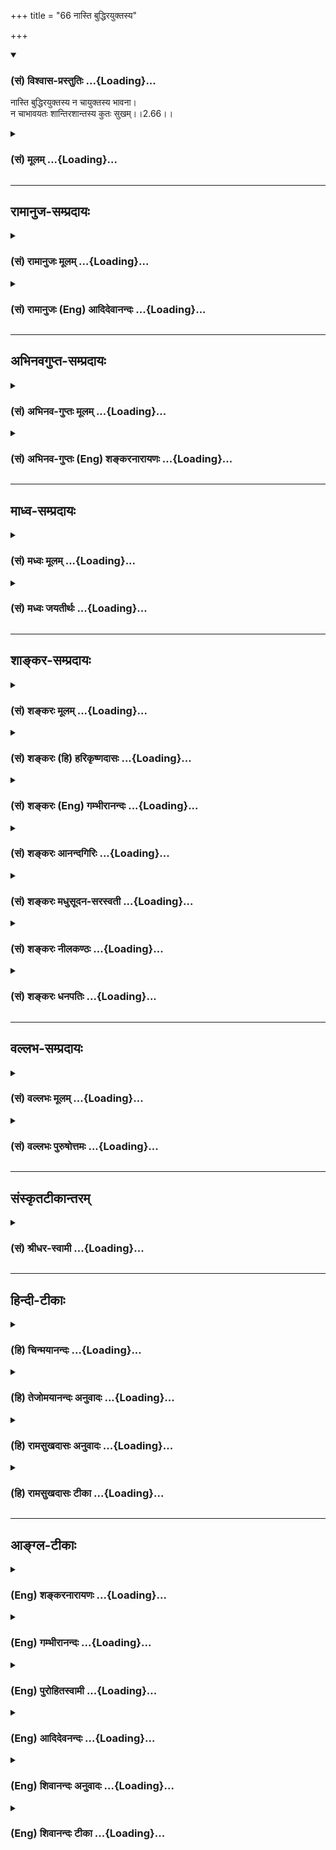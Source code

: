 +++
title = "66 नास्ति बुद्धिरयुक्तस्य"

+++
<div class="js_include" newlevelforh1="3" title="(सं) विश्वास-प्रस्तुतिः" unfilled url="/purANam_vaiShNavam/mahAbhAratam/06-bhIShma-parva/03-bhagavad-gItA-parva/saMskRtam/vishvAsa-prastutiH/02_sAnkhya-yogaH_sarva-/66_nAsti_buddhirayuk.md">
<details open><summary><h3>(सं) विश्वास-प्रस्तुतिः ...{Loading}...</h3></summary>

नास्ति बुद्धिरयुक्तस्य न चायुक्तस्य भावना।  
न चाभावयतः शान्तिरशान्तस्य कुतः सुखम्।।2.66।।
</details>
</div>
<div class="js_include collapsed" newlevelforh1="3" title="(सं) मूलम्" unfilled url="/purANam_vaiShNavam/mahAbhAratam/06-bhIShma-parva/03-bhagavad-gItA-parva/saMskRtam/mUlam/02_sAnkhya-yogaH_sarva-/66_nAsti_buddhirayuk.md">
<details><summary><h3>(सं) मूलम् ...{Loading}...</h3></summary>

नास्ति बुद्धिरयुक्तस्य न चायुक्तस्य भावना।  
न चाभावयतः शान्तिरशान्तस्य कुतः सुखम्।।2.66।।
</details>
</div>


_________________
## रामानुज-सम्प्रदायः
<div class="js_include collapsed" newlevelforh1="3" title="(सं) रामानुजः मूलम्" unfilled url="/purANam_vaiShNavam/mahAbhAratam/06-bhIShma-parva/03-bhagavad-gItA-parva/saMskRtam/rAmAnujaH/mUlam/02_sAnkhya-yogaH_sarva-/66_nAsti_buddhirayuk.md">
<details><summary><h3>(सं) रामानुजः मूलम् ...{Loading}...</h3></summary>

।।2.66।। मयि संन्यस्तमनोरहितस्य खयत्नेन इन्द्रियदमने प्रवृत्तस्य कदाचिद्
अपि विविक्तात्मविषया **बुद्धिः** न सेत्स्यति। अत एव तस्य तद्भावना **च
न** संभवति। विविक्तात्मानम् **अभावयतो** विषयस्पृहा**शान्तिः** न
भवति। **अशान्तस्य** विषयस्पृहायुक्तस्य **कुतो**
नित्यनिरतिशयसुखप्राप्तिः।  
पुनरपि उक्तेन प्रकारेण इन्द्रियनियमनम् अकुर्वतः अनर्थम् आह  

</details>
</div>
<div class="js_include collapsed" newlevelforh1="3" title="(सं) रामानुजः (Eng) आदिदेवानन्दः" unfilled url="/purANam_vaiShNavam/mahAbhAratam/06-bhIShma-parva/03-bhagavad-gItA-parva/saMskRtam/rAmAnujaH/english/AdidevAnandaH/02_sAnkhya-yogaH_sarva-/66_nAsti_buddhirayuk.md">
<details><summary><h3>(सं) रामानुजः (Eng) आदिदेवानन्दः ...{Loading}...</h3></summary>

2.66 In him who does not focus his mind on Me but is engaged only in the
control of senses by his own exertion, the Buddhi or the right
disposition that is concerned with the pure self never arises. Therefore
he fails in the practice of meditation on the self. In one who cannot
think of the pure self, there arises the desire for sense objects; in
him serenity does not arise. How can eternal and unsurpassed bliss be
generated in him who is not serene but is attached to sense-objects;
\[The idea is that without the aid of devotion to God, the effort to
control the senses by one's will power alone will end in failure.\] Sri
Krsna speaks again of the calamity that befalls one who does not
practise the control of the senses in the way prescribed above:

</details>
</div>


_________________
## अभिनवगुप्त-सम्प्रदायः
<div class="js_include collapsed" newlevelforh1="3" title="(सं) अभिनव-गुप्तः मूलम्" unfilled url="/purANam_vaiShNavam/mahAbhAratam/06-bhIShma-parva/03-bhagavad-gItA-parva/saMskRtam/abhinava-guptaH/mUlam/02_sAnkhya-yogaH_sarva-/66_nAsti_buddhirayuk.md">
<details><summary><h3>(सं) अभिनव-गुप्तः मूलम् ...{Loading}...</h3></summary>

।।2.66 2.70।। रागद्वेषेत्यादि प्रतिष्ठितेत्यन्तम्। यस्तु मनसो नियामकः स
विषयान् सेवमानोऽपि न क्रोधादिकल्लोलैरभिभूयते इति स एव स्थितप्रज्ञो
योगीति तात्पर्यम्।  

</details>
</div>
<div class="js_include collapsed" newlevelforh1="3" title="(सं) अभिनव-गुप्तः (Eng) शङ्करनारायणः" unfilled url="/purANam_vaiShNavam/mahAbhAratam/06-bhIShma-parva/03-bhagavad-gItA-parva/saMskRtam/abhinava-guptaH/english/shankaranArAyaNaH/02_sAnkhya-yogaH_sarva-/66_nAsti_buddhirayuk.md">
<details><summary><h3>(सं) अभिनव-गुप्तः (Eng) शङ्करनारायणः ...{Loading}...</h3></summary>

2.66 See Comment under 2.68

</details>
</div>


_________________
## माध्व-सम्प्रदायः
<div class="js_include collapsed" newlevelforh1="3" title="(सं) मध्वः मूलम्" unfilled url="/purANam_vaiShNavam/mahAbhAratam/06-bhIShma-parva/03-bhagavad-gItA-parva/saMskRtam/madhvaH/mUlam/02_sAnkhya-yogaH_sarva-/66_nAsti_buddhirayuk.md">
<details><summary><h3>(सं) मध्वः मूलम् ...{Loading}...</h3></summary>

।।2.66।। प्रसादाभावे दोषमाहोत्तराभ्यां श्लोकाभ्याम् न हि प्रसादाभावे
युक्तिश्चित्तनिरोधः। अयुक्तस्य च बुद्धिः सम्यग्ज्ञानं च नास्ति।
तदेवोपपादयति न चायुक्तस्येति। शान्तिर्मुक्तिःशान्तिर्मोक्षोऽथ निर्वाणम्
इत्यभिधानात्।  

</details>
</div>
<div class="js_include collapsed" newlevelforh1="3" title="(सं) मध्वः जयतीर्थः" unfilled url="/purANam_vaiShNavam/mahAbhAratam/06-bhIShma-parva/03-bhagavad-gItA-parva/saMskRtam/madhvaH/jayatIrthaH/02_sAnkhya-yogaH_sarva-/66_nAsti_buddhirayuk.md">
<details><summary><h3>(सं) मध्वः जयतीर्थः ...{Loading}...</h3></summary>

।।2.66।। वक्तव्यस्योक्तत्वान्नास्ति बुद्धिरित्यादिकं किमर्थं इत्यत आह
**प्रसादे**ति। श्रवणमननाभ्यामुपकृतेन ध्यानेनैव
ब्रह्मापरोक्षज्ञानसिद्धेः किमनेन प्रसादेन यदर्थमिन्द्रियजयोऽपेक्षितः
इत्याशङ्क्येति शेषः। नन्वत्र प्रसादाभाव इदं स्यादिति नोच्यते ततः
कथमेतदुक्तं इत्यतः प्रकरणप्राप्तमध्याहरति **न ही**ति। ननु प्रसादरहिता
अनुमिमते इत्यत आह **चित्ते**ति। एकाग्रतेत्यर्थः। एवमध्याहारे सतिनास्ति
बुद्धिः इत्येतत्सम्बध्यत इति भावेनाह **अयुक्तस्ये**ति। ज्ञानमात्रं
प्रकृतानुपयुक्तमयुक्तं चेत्यत आह **सम्य**गिति
ब्रह्मापरोक्षज्ञानमित्यर्थः। एतावता प्रसादाभावे दोष उक्तस्तत्किमर्थं न
चायुक्तस्य इत्येतदित्यत आह **तदेवे**ति। ध्यानेनैव ज्ञानोत्पादात्कथं
नास्ति बुद्धिरयुक्तस्य इत्याशङ्क्येति शेषः। भावना ध्यानम्। अत एवन
चाभावयतो ज्ञानम्। न चाज्ञानिनः शान्तिः इति योज्यम्। ननु शान्तिः प्रसादः
तस्य ज्ञानसाधनत्वेनोक्तत्वात्कथं ज्ञानोत्तरत्वमुच्यते इत्यत आह 
**शान्ति**रिति। एतच्च न केवलं मुक्तौ सर्वदुःखहानिः किन्तु
संसारिभिरलभ्यं परमं सुखं चेति ज्ञापयितुं प्रसङ्गादुक्तम्। एतदेवावेक्ष्य
भाष्यकृता ब्रह्मादिपदादित्याद्युक्तम्।  

</details>
</div>


_________________
## शाङ्कर-सम्प्रदायः
<div class="js_include collapsed" newlevelforh1="3" title="(सं) शङ्करः मूलम्" unfilled url="/purANam_vaiShNavam/mahAbhAratam/06-bhIShma-parva/03-bhagavad-gItA-parva/saMskRtam/shankaraH/mUlam/02_sAnkhya-yogaH_sarva-/66_nAsti_buddhirayuk.md">
<details><summary><h3>(सं) शङ्करः मूलम् ...{Loading}...</h3></summary>

।।2.66।।  
  
**नास्ति** न विद्यते न भवतीत्यर्थः **बुद्धिः** आत्मस्वरूपविषया
**अयुक्तस्य** असमाहितान्तःकरणस्य। **न च** अस्ति **अयुक्तस्य**
**भावना** आत्मज्ञानाभिनिवेशः। तथा **न च** अस्ति **अभावयतः**
आत्मज्ञानाभिनिवेशमकुर्वतः **शान्तिः** उपशमः। **अशान्तस्य कुतः
सुखम्** इन्द्रियाणां हि विषयसेवातृष्णातः निवृत्तिर्या तत्सुखम् न
विषयविषया तृष्णा। दुःखमेव हि सा। न तृष्णायां सत्यां सुखस्य
गन्धमात्रमप्युपपद्यते इत्यर्थः।।  
अयुक्तस्य कस्माद्बुद्धिर्नास्ति इत्युच्यते  
  

</details>
</div>
<div class="js_include collapsed" newlevelforh1="3" title="(सं) शङ्करः (हि) हरिकृष्णदासः" unfilled url="/purANam_vaiShNavam/mahAbhAratam/06-bhIShma-parva/03-bhagavad-gItA-parva/saMskRtam/shankaraH/hindI/harikRShNadAsaH/02_sAnkhya-yogaH_sarva-/66_nAsti_buddhirayuk.md">
<details><summary><h3>(सं) शङ्करः (हि) हरिकृष्णदासः ...{Loading}...</h3></summary>

।।2.66।। उस प्रसन्नताकी स्तुति की जाती है  
  
अयुक्त पुरुषमें अर्थात् जिसका अन्तःकरण समाहित नहीं है ऐसे पुरुषमें
आत्मस्वरूपविषयक बुद्धि नहीं होती अर्थात् नहीं रहती और उस अयुक्त पुरुषमें
भावना अर्थात् आत्मज्ञानमें प्रगाढ प्रवेश अतिशय प्रीति भी नहीं होती।  
तथा भावना न करनेवालेको अर्थात् आत्मज्ञानके साधनमें प्रीतिपूर्वक संलग्न न
होनेवालेको शान्ति अर्थात् उपशमता भी नहीं मिलती।  
शान्तिरहित पुरुषको भला सुख कहाँ क्योंकि विषयसेवनसम्बन्धी तृष्णासे जो
इन्द्रियोंका निवृत्त होना है वही सुख है विषयसम्बन्धी तृष्णा कदापि सुख
नहीं है वह तो दुःख ही है।  
अभिप्राय यह कि तृष्णाके रहते हुए तो सुखकी गन्धमात्र भी नहीं मिलती।  

</details>
</div>
<div class="js_include collapsed" newlevelforh1="3" title="(सं) शङ्करः (Eng) गम्भीरानन्दः" unfilled url="/purANam_vaiShNavam/mahAbhAratam/06-bhIShma-parva/03-bhagavad-gItA-parva/saMskRtam/shankaraH/english/gambhIrAnandaH/02_sAnkhya-yogaH_sarva-/66_nAsti_buddhirayuk.md">
<details><summary><h3>(सं) शङ्करः (Eng) गम्भीरानन्दः ...{Loading}...</h3></summary>

2.66 Ayuktasya, for the unsteady, for one who does not have a
concentrated mind; na asti, there is no, i.e. there does not arise;
buddhih, wisdom, with regard to the nature of the Self; ca, and; there
is no bhavana, meditation, earnest longing \[Longing to have a
continuous remembrance of the knowledge of Brahman which arises in the
mind from hearing the great Upanisadic sayings (maha-vakyas).\] for the
knowledge of the Self; ayuktasya, for an unsteady man. And similarly,
abhavayatah, for an unmeditative man, who does not ardently desire the
knowledge of the Self; there is no santih, peace, restraint of the
senses. Kutah, how can there be; sukham, happiness; asantasya, for one
without peace; That indeed is happiness which consists in the freedom of
the senses from the thirst for enjoyment of objects; not the thirst for
objects that is misery to be sure. The implication is that, so long as
thirst persists, there is no possibility of even an iota of happiness!
It is being stated why a man without concentration does not possess
wisdom:

</details>
</div>
<div class="js_include collapsed" newlevelforh1="3" title="(सं) शङ्करः आनन्दगिरिः" unfilled url="/purANam_vaiShNavam/mahAbhAratam/06-bhIShma-parva/03-bhagavad-gItA-parva/saMskRtam/shankaraH/AnandagiriH/02_sAnkhya-yogaH_sarva-/66_nAsti_buddhirayuk.md">
<details><summary><h3>(सं) शङ्करः आनन्दगिरिः ...{Loading}...</h3></summary>

।।2.66।। किं पुनः सत्त्वशुद्ध्यैव यथोक्तबुद्धिः सिध्यति नेत्याह 
**सेयमिति।** असमाहितस्यापि बुद्धिमात्रमुत्पद्यमानं प्रतिभातीत्याशङ्क्य
विशिनष्टि **आत्मस्वरूपेति।** नहि विक्षिप्तचित्तस्यात्मस्वरूपविषया
बुद्धिरुदेतुमर्हतीत्यत्र हेतुमाह **नचेति।** आत्मज्ञाने शब्दादापाततो
जाते स्मृतिसन्तानकरणं साक्षात्कारार्थमभिनिवेशो भावनेति चोच्यते। न चासौ
विक्षिप्तबुद्धेः सिध्यतीति हेत्वर्थं विवक्षित्वाह **आत्मज्ञानेति।**
भावनाद्वारा साक्षात्काराभावेऽपि का क्षतिरित्याशङ्क्याह **तथेति।**
असमाहितस्य भावनाभाववदिति यावत्। आत्मन्यापाततो ज्ञाते
श्रवणाद्यावृत्तिरूपां
स्मृतिमनातन्वानस्यापरोक्षबुद्ध्यभावेनानर्थनिवृत्तिः सिध्यतीत्याह **उपशम
इति।** अनिवृत्तानर्थस्य परमानन्दसागराद्विभक्तस्य संसारवारिधौ निमग्नस्य
सुखाविर्भावो न संभवतीत्याह **अशान्तस्येति।** तस्यापि विषयसेवातो
वैषयिकं सुखं संभवतीत्याशङ्क्याह **इन्द्रियाणां हीति।** तृष्णाक्षयस्य
शास्त्रप्रसिद्धमानुभविकं च सुखत्वमिति वक्तुं हिशब्दः। विषयसेवातृष्णयापि
विषयोपभोगद्वारा सुखमुपलब्धमित्याशङ्क्याह **दुःखमेवेति।** तत्रापि
हिशब्दोऽनुभवद्योती। तदेव स्पष्टयति  **नेत्यादिना।  
**

</details>
</div>
<div class="js_include collapsed" newlevelforh1="3" title="(सं) शङ्करः मधुसूदन-सरस्वती" unfilled url="/purANam_vaiShNavam/mahAbhAratam/06-bhIShma-parva/03-bhagavad-gItA-parva/saMskRtam/shankaraH/madhusUdana-sarasvatI/02_sAnkhya-yogaH_sarva-/66_nAsti_buddhirayuk.md">
<details><summary><h3>(सं) शङ्करः मधुसूदन-सरस्वती ...{Loading}...</h3></summary>

।।2.66।। इममेवार्थं व्यतिरेकमुखेन द्रढयति अयुक्तस्याजितचित्तस्य
बुद्धिरात्मविषया श्रवणमननाख्यवेदान्तविचारजन्या नास्ति नोत्पद्यते।
तद्बुद्ध्यभावे न चायुक्तस्य भावना निदिध्यासनात्मिका
विजातीयप्रत्ययानन्तरितसजातीयप्रत्ययप्रवाहरूपा। सर्वत्र नञोऽस्तीत्यने
नान्वयः। नचाभावयत आत्मानं शान्तिः सकार्याविद्यानिवृतिरूपा
वेदान्तवाक्यजन्या ब्रह्मात्मैक्यसाक्षात्कृतिः।
अशान्तस्यात्मसाक्षात्कारशून्यस्य कुतः सुखं मोक्षानन्द इत्यर्थः।  

</details>
</div>
<div class="js_include collapsed" newlevelforh1="3" title="(सं) शङ्करः नीलकण्ठः" unfilled url="/purANam_vaiShNavam/mahAbhAratam/06-bhIShma-parva/03-bhagavad-gItA-parva/saMskRtam/shankaraH/nIlakaNThaH/02_sAnkhya-yogaH_sarva-/66_nAsti_buddhirayuk.md">
<details><summary><h3>(सं) शङ्करः नीलकण्ठः ...{Loading}...</h3></summary>

।।2.66।। समनस्कानामिन्द्रियाणामनिग्रहे दोष उक्तः बुद्धेरपर्यवस्थाने को
दोष इत्यत आह **नास्तीति।** अयुक्तस्य श्रवणमननयोरनासक्तस्य
बुद्धिर्ब्रह्मात्मैक्यनिश्चयो नास्ति। प्रमाणविषयासंभावनायाः
प्रमेयविषयासंभावनायाश्चानिरासात्। तथा अयुक्तस्यासमाहितमनसो भावना
ब्रह्माकारान्तःकरणवृत्तिप्रवाहो नास्ति। मनसश्चाञ्चल्येन बुद्धेरपि
चाञ्चल्यात् अभावयतो ध्यानमकुर्वतः शान्तिः सर्वदुःखोपरमश्च नास्ति।
चेतसोऽनवस्थित्वेन दुःखावश्यंभावात्। अशान्तस्यानुपरतसर्वदुःखस्य सुखं
प्रत्यगद्वयानन्दात्मकं कुतो न कुतश्चित्। दुःखित्वादेव आद्यमयुक्तस्येति
पदंयुजिर् योगे इत्यस्य रूपम्। द्वितीयंयुज समाधौ इत्यस्य। तस्माद्बुद्धेः
पर्यवस्थानमावश्यकम्।  

</details>
</div>
<div class="js_include collapsed" newlevelforh1="3" title="(सं) शङ्करः धनपतिः" unfilled url="/purANam_vaiShNavam/mahAbhAratam/06-bhIShma-parva/03-bhagavad-gItA-parva/saMskRtam/shankaraH/dhanapatiH/02_sAnkhya-yogaH_sarva-/66_nAsti_buddhirayuk.md">
<details><summary><h3>(सं) शङ्करः धनपतिः ...{Loading}...</h3></summary>

।।2.66।। ननु किं चित्तप्रसादस्यैव साक्षाद्बुद्धिप्रतिष्ठासाधनत्वमुत
परम्परयेत्याकाङ्क्षायां निदिध्यासनद्वारेणेति वक्तुं चित्तप्रसादं विना
तन्न जायत इति पूर्वोक्तेस्तात्पर्यं प्रसन्नतास्तुत्या स्फुटयति
**नास्तीति।** यत्तु समनस्कानामिन्द्रियाणामनिग्रहे दोष उक्तः
बुद्धेरपर्यवस्थाने को दोष इत्यत आहेति तच्चिन्त्यम्। अयुक्तस्य
बुद्धिर्नास्तीत्युक्त्या चित्तप्रसादस्तुतेः स्पष्टप्रतीतेः
तथोत्थापनानौचित्यात्। अयुक्तस्यासमाहितचेतसः। अप्रसन्नचित्तस्येति यावत्।
बुद्धिरात्मस्वरुपज्ञानविषया ब्रह्मात्मैक्याकारा कुत आह **नचेति।**
नचायुक्तस्य भावना पूजाप्रतिष्ठाद्यर्थ श्रवणमननयोः सत्त्वेऽपि
भावनाऽभिनिवेशो निदिध्यासनं बुद्धिसाधनं नास्ति। नचाभावयतः
विजातीयप्रत्ययस्य विषयानुसंधानस्य तिरस्कारमकुर्वतः शान्तिरुपशमः तृष्णाया
इच्छापरपर्यायाया अभावो नास्ति। अशान्तस्य कुतः सुखं अविद्यानिवृत्त्या
आविद्यकतृष्णाद्यभावकर्तुस्तत्त्वसाक्षात्कारस्याभावाद्ब्रह्मानन्दसुखं तु
तस्य नास्त्येव विषयसुखमपि तस्य नास्तीति द्योतयितुं कुतःशब्दः। ननु
विषयार्जनतद्विनाशयोः दुःखसाधनत्वेऽपि विषयोपभोगस्य सुखहेतुत्वं भविष्यतीति
चेन्न। तस्मिन्कालेऽपि सर्वदुःखमूलभूतायास्तृष्णायाः सत्त्वेन
सुखगन्धस्याप्यनुपपत्तेः। तृष्णायाः दुःखहेतुत्वमुक्तं वासिष्ठे यान्येतानि
दुरन्तानि दुर्जराण्युन्नतानि च। तृष्णावल्लयाः फलानीह तानि दुःखानि राघव।
इच्छोदयो यथा दुःखमिच्छाशान्तिर्यथा सुखम्। तथा न नरके नापि
ब्रह्मलोकेऽनुभूयते।। यावतीयावती जन्तोरिच्छोदेति यथायथा। तावतीतावती
दुःखबीजमुष्टिः प्ररोहति।। इत्यादि।  

</details>
</div>


_________________
## वल्लभ-सम्प्रदायः
<div class="js_include collapsed" newlevelforh1="3" title="(सं) वल्लभः मूलम्" unfilled url="/purANam_vaiShNavam/mahAbhAratam/06-bhIShma-parva/03-bhagavad-gItA-parva/saMskRtam/vallabhaH/mUlam/02_sAnkhya-yogaH_sarva-/66_nAsti_buddhirayuk.md">
<details><summary><h3>(सं) वल्लभः मूलम् ...{Loading}...</h3></summary>

।।2.66।। मनोनिग्रहस्य स्थितप्रज्ञता साधनत्वं व्यतिरेकमुखेनोपपादयति
नास्तीति। अयुक्तस्यासतो निरोधयोगरहितस्य बुद्धिरेका व्यवसायात्मिका न
भवति। न च भावना तत्त्वचिन्तनम्। स्पष्टमन्यत्।  

</details>
</div>
<div class="js_include collapsed" newlevelforh1="3" title="(सं) वल्लभः पुरुषोत्तमः" unfilled url="/purANam_vaiShNavam/mahAbhAratam/06-bhIShma-parva/03-bhagavad-gItA-parva/saMskRtam/vallabhaH/puruShottamaH/02_sAnkhya-yogaH_sarva-/66_nAsti_buddhirayuk.md">
<details><summary><h3>(सं) वल्लभः पुरुषोत्तमः ...{Loading}...</h3></summary>

  
  
।।2.66।। ननु समाधिस्थस्यापि स्थितप्रज्ञतैवोक्ता तदा को विशेषः इत्यत आह
नास्ति बुद्धिरिति। अयुक्तस्य मयि योगरहितस्य बुद्धिरेव नास्ति। अयमर्थः
बुद्ध्यनन्तरं चेन्मयि योगो न जातस्तदा सा स्थितप्रज्ञैव न।
तस्मात्समाधिस्थभगवत्संयोगाभावे स्थितप्रज्ञाप्यकिञ्चित्करीत्यर्थः। ननु
समाधिस्थयोगेनापि किं फलं इत्याशङ्क्याह न चेति। अयुक्तस्य
भगवत्सम्बन्धरहितस्य भावना भगवद्रसौपयिकदेहाभिलाषो न च भवति। ननु
भावनामात्रेणापि किम् अत आह न चेति। अभावयतः भावनामकुर्वतः
शान्तिर्भगवद्रसौपयिकदेहावाप्तिर्न च भवति। तादृग्देहिनः
साक्षादानन्दानुभवो न भवतीत्याह अशान्तस्येति। अशान्तस्य तादृग्देहाप्त्या
तापरहितस्य सुखं साक्षात्सम्बन्धात्मकभजनानन्दानुभवः कुतः स्यात्
इत्यर्थः।  
  
  
  

</details>
</div>


_________________
## संस्कृतटीकान्तरम्
<div class="js_include collapsed" newlevelforh1="3" title="(सं) श्रीधर-स्वामी" unfilled url="/purANam_vaiShNavam/mahAbhAratam/06-bhIShma-parva/03-bhagavad-gItA-parva/saMskRtam/shrIdhara-svAmI/02_sAnkhya-yogaH_sarva-/66_nAsti_buddhirayuk.md">
<details><summary><h3>(सं) श्रीधर-स्वामी ...{Loading}...</h3></summary>

।।2.66।। इन्द्रियनिग्रहस्य स्थितप्रज्ञतासाधनत्वं
व्यतिरेकमुखेनोपपादयति **नास्तीति।** अयुक्तस्यावशीकृतेन्द्रियस्य नास्ति
बुद्धिः शास्त्राचार्योपदेशाभ्यामात्मविषया बुद्धिः प्रज्ञैव नोत्पद्यते
कुतस्तस्य प्रतिष्ठा वार्ता वा कुत इत्यत आह। न चायुक्तस्य भावना ध्यानम्।
भावनया हि बुद्धेरात्मनि प्रतिष्ठा भवति। सा चायुक्तस्य यतो नास्ति। न
चाभावयत आत्मध्यानमकुर्वतः शान्तिरात्मनि चित्तोपरतिः। अशान्तस्य कुतः सुखं
मोक्षानन्द इत्यर्थः।  

</details>
</div>


_________________
## हिन्दी-टीकाः
<div class="js_include collapsed" newlevelforh1="3" title="(हि) चिन्मयानन्दः" unfilled url="/purANam_vaiShNavam/mahAbhAratam/06-bhIShma-parva/03-bhagavad-gItA-parva/hindI/chinmayAnandaH/02_sAnkhya-yogaH_sarva-/66_nAsti_buddhirayuk.md">
<details><summary><h3>(हि) चिन्मयानन्दः ...{Loading}...</h3></summary>

।।2.66।। शास्त्रों में मन की शान्ति पर बल देने का कारण यहाँ स्पष्ट किया
गया है। मन शान्ति के अभाव के कारण बुद्धि में सांस्कृतिक एवं आध्यात्मिक
विकास के लिये आवश्यक विचार करने की क्षमता नहीं होती। शान्ति के न होने पर
जीवन की समस्याओं को समझने की बौद्धिक तत्परता का अभाव होता है और तब जीवन
का सही मूल्यांकन कर आत्मज्ञान एवं ध्यान के लिए अवसर ही नहीं रहता। ध्रुव
तारे के समान जीवन में महान लक्ष्य के न होने पर हमारा जीवन समुद्र में
खोये जलपोत के समान भटकता हुआ अन्त में किसी विशाल चट्टान से टकराकर नष्ट
हो जाता है।  
लक्ष्यहीन दिशाहीन पुरुष को कभी शान्ति नहीं मिलती और ऐसे अशान्त पुरुष को
सुख कहाँ जीवन सिन्धु की शान्त अथवा विक्षुब्ध तरंगों में सुख या दुख के
समय संयम से रहने के लिये परमार्थ का लक्ष्य हमारी दृष्टि से कभी ओझल नहीं
होना चाहिये। एक मृदंग वादक के बिना नर्तकी के पैर लय और गति को नियन्त्रित
नहीं रख सकते।  
अयुक्त (संयमरहित) पुरुष को ज्ञान क्यों नहीं होता सुनो  

</details>
</div>
<div class="js_include collapsed" newlevelforh1="3" title="(हि) तेजोमयानन्दः अनुवादः" unfilled url="/purANam_vaiShNavam/mahAbhAratam/06-bhIShma-parva/03-bhagavad-gItA-parva/hindI/tejomayAnandaH/anuvAdaH/02_sAnkhya-yogaH_sarva-/66_nAsti_buddhirayuk.md">
<details><summary><h3>(हि) तेजोमयानन्दः अनुवादः ...{Loading}...</h3></summary>

।।2.66।। (संयमरहित) अयुक्त पुरुष को (आत्म) ज्ञान नहीं होता और अयुक्त को
भावना और ध्यान की क्षमता नहीं होती भावना रहित पुरुष को शान्ति नहीं मिलती
अशान्त पुरुष को सुख कहाँ  
  

</details>
</div>
<div class="js_include collapsed" newlevelforh1="3" title="(हि) रामसुखदासः अनुवादः" unfilled url="/purANam_vaiShNavam/mahAbhAratam/06-bhIShma-parva/03-bhagavad-gItA-parva/hindI/rAmasukhadAsaH/anuvAdaH/02_sAnkhya-yogaH_sarva-/66_nAsti_buddhirayuk.md">
<details><summary><h3>(हि) रामसुखदासः अनुवादः ...{Loading}...</h3></summary>

।।2.66।। जिसके मन-इन्द्रियाँ संयमित नहीं हैं, ऐसे मनुष्यकी
व्यवसायात्मिका बुद्धि नहीं होती और व्यवसायात्मिका बुद्धि न होनेसे उसमें
कर्तव्यपरायणताकी भावना नहीं होती। ऐसी भावना न होनेसे उसको शान्ति नहीं
मिलती। फिर शान्तिरहित मनुष्यको सुख कैसे मिल सकता है;

</details>
</div>
<div class="js_include collapsed" newlevelforh1="3" title="(हि) रामसुखदासः टीका" unfilled url="/purANam_vaiShNavam/mahAbhAratam/06-bhIShma-parva/03-bhagavad-gItA-parva/hindI/rAmasukhadAsaH/TIkA/02_sAnkhya-yogaH_sarva-/66_nAsti_buddhirayuk.md">
<details><summary><h3>(हि) रामसुखदासः टीका ...{Loading}...</h3></summary>

2.66।।***व्याख्या--*** \[यहाँ कर्मयोगका विषय है। कर्मयोगमें मन और
इन्द्रयोंका संयम करना मुख्य होता है। विवेकपूर्वक संयम किये बिना कामना
नष्ट नहीं होती। कामनाके नष्ट हुए बिना बुद्धिकी स्थिरता नहीं होती। अतः
कर्मयोगी साधकको पहले मन और इन्द्रियोंका संयम करना चाहिये। परन्तु जिसका
मन और इन्द्रियाँ संयमित नहीं है, उसकी बात इस श्लोकमें कहते हैं। \]

</details>
</div>


_________________
## आङ्ग्ल-टीकाः
<div class="js_include collapsed" newlevelforh1="3" title="(Eng) शङ्करनारायणः" unfilled url="/purANam_vaiShNavam/mahAbhAratam/06-bhIShma-parva/03-bhagavad-gItA-parva/english/shankaranArAyaNaH/02_sAnkhya-yogaH_sarva-/66_nAsti_buddhirayuk.md">
<details><summary><h3>(Eng) शङ्करनारायणः ...{Loading}...</h3></summary>

2.66. The capacity to decide is not for one who is not a master of Yoga;
and concentration of mind is not for one who is not a master of Yoga;
and peace is not for one who does not concentrate; wherefrom could
happiness come to one who has no peace ;

</details>
</div>
<div class="js_include collapsed" newlevelforh1="3" title="(Eng) गम्भीरानन्दः" unfilled url="/purANam_vaiShNavam/mahAbhAratam/06-bhIShma-parva/03-bhagavad-gItA-parva/english/gambhIrAnandaH/02_sAnkhya-yogaH_sarva-/66_nAsti_buddhirayuk.md">
<details><summary><h3>(Eng) गम्भीरानन्दः ...{Loading}...</h3></summary>

2.66 For the unsteady there is no wisdom, and there is no meditation for
the unsteady man. And for an unmeditative man there is no peace. How can
there be happiness for one without peace;

</details>
</div>
<div class="js_include collapsed" newlevelforh1="3" title="(Eng) पुरोहितस्वामी" unfilled url="/purANam_vaiShNavam/mahAbhAratam/06-bhIShma-parva/03-bhagavad-gItA-parva/english/purohitasvAmI/02_sAnkhya-yogaH_sarva-/66_nAsti_buddhirayuk.md">
<details><summary><h3>(Eng) पुरोहितस्वामी ...{Loading}...</h3></summary>

2.66 Right discrimination is not for him who cannot concentrate. Without
concentration, there cannot be meditation; he who cannot meditate must
not expect peace; and without peace, how can anyone expect happiness;

</details>
</div>
<div class="js_include collapsed" newlevelforh1="3" title="(Eng) आदिदेवनन्दः" unfilled url="/purANam_vaiShNavam/mahAbhAratam/06-bhIShma-parva/03-bhagavad-gItA-parva/english/AdidevanandaH/02_sAnkhya-yogaH_sarva-/66_nAsti_buddhirayuk.md">
<details><summary><h3>(Eng) आदिदेवनन्दः ...{Loading}...</h3></summary>

2.66 There is no Buddhi for the unintegrated, nor for him is there
contemplation of the self, and for him without contemplation of the
self, there is no peace; and for one lacking peace, where is happiness;

</details>
</div>
<div class="js_include collapsed" newlevelforh1="3" title="(Eng) शिवानन्दः अनुवादः" unfilled url="/purANam_vaiShNavam/mahAbhAratam/06-bhIShma-parva/03-bhagavad-gItA-parva/english/shivAnandaH/anuvAdaH/02_sAnkhya-yogaH_sarva-/66_nAsti_buddhirayuk.md">
<details><summary><h3>(Eng) शिवानन्दः अनुवादः ...{Loading}...</h3></summary>

2.66 There is no knowledge of the Self to the unsteady and to the
unsteady no meditation is possible, and to the unmeditative there can be
no peace, and to the man who has no peace, how can there be happiness;

</details>
</div>
<div class="js_include collapsed" newlevelforh1="3" title="(Eng) शिवानन्दः टीका" unfilled url="/purANam_vaiShNavam/mahAbhAratam/06-bhIShma-parva/03-bhagavad-gItA-parva/english/shivAnandaH/TIkA/02_sAnkhya-yogaH_sarva-/66_nAsti_buddhirayuk.md">
<details><summary><h3>(Eng) शिवानन्दः टीका ...{Loading}...</h3></summary>

2.66 न not; अस्ति is; बुद्धिः knowledge (of the Self); अयुक्तस्य of the
unsteady; न not; च and; अयुक्तस्य of the unsteady; भावना meditation; न
not; च and; अभावयतः of the unmeditated; शान्तिः peace; अशान्तस्य of the
peaceless; कुतः whence; सुखम् happiness.Commentary The man who cannot
fix his mind in meditation cannot have knowledge of the Self. The
unsteady man cannot practise meditation. He cannot have even intense
devotion to Selfknowledge nor can he have burning longing for liberation
or Moksha. He who does not practise meditation cannot possess peace of
mind. How can the man who has no peace of mind enjoy happinessDesire or
Trishna (thirsting for senseobjects) is the enemy of peace. There cannot
be an iota or tinge of happiness for a man who is thirsting for sensual
objects. The mind will be ever restless; and will be hankering for the
objects. Only when this thirsting dies; does man enjoy peace. Only then
can he meditate and rest in the Self.

</details>
</div>
